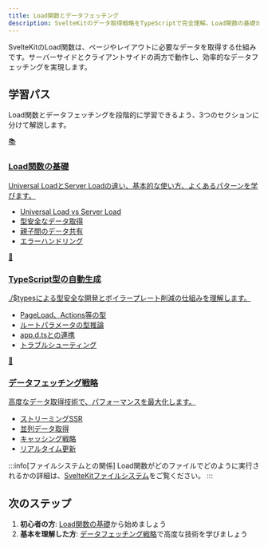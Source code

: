 ```yaml
---
title: Load関数とデータフェッチング
description: SvelteKitのデータ取得戦略をTypeScriptで完全理解。Load関数の基礎からストリーミングSSR、キャッシュ戦略まで体系的に解説
---
```


<script>
  import { base } from '$app/paths';
</script>

SvelteKitのLoad関数は、ページやレイアウトに必要なデータを取得する仕組みです。サーバーサイドとクライアントサイドの両方で動作し、効率的なデータフェッチングを実現します。

## 学習パス

Load関数とデータフェッチングを段階的に学習できるよう、3つのセクションに分けて解説します。

<div class="grid grid-cols-1 md:grid-cols-2 lg:grid-cols-3 gap-6 my-8">
  <a href="{base}/sveltekit/data-loading/basic/" class="flex no-underline group">
    <div class="p-6 border border-gray-2 dark:border-gray-7 rounded-lg shadow-md hover:shadow-lg hover:border-orange-400 dark:hover:border-orange-400 transition-all cursor-pointer flex flex-col w-full">
      <div class="text-3xl mb-3">📚</div>
      <h3 class="font-bold text-xl mb-3 text-orange-600 dark:text-orange-400 group-hover:text-orange-700 dark:group-hover:text-orange-300 transition-colors">
        Load関数の基礎
      </h3>
      <p class="text-sm mb-3 text-gray-7 dark:text-gray-3">
        Universal LoadとServer Loadの違い、基本的な使い方、よくあるパターンを学びます。
      </p>
      <ul class="text-sm text-gray-6 dark:text-gray-4 space-y-1">
        <li>Universal Load vs Server Load</li>
        <li>型安全なデータ取得</li>
        <li>親子間のデータ共有</li>
        <li>エラーハンドリング</li>
      </ul>
    </div>
  </a>

  <a href="{base}/sveltekit/data-loading/auto-types/" class="flex no-underline group">
    <div class="p-6 border border-gray-2 dark:border-gray-7 rounded-lg shadow-md hover:shadow-lg hover:border-orange-400 dark:hover:border-orange-400 transition-all cursor-pointer flex flex-col w-full">
      <div class="text-3xl mb-3">🔷</div>
      <h3 class="font-bold text-xl mb-3 text-orange-600 dark:text-orange-400 group-hover:text-orange-700 dark:group-hover:text-orange-300 transition-colors">
        TypeScript型の自動生成
      </h3>
      <p class="text-sm mb-3 text-gray-7 dark:text-gray-3">
        ./$typesによる型安全な開発とボイラープレート削減の仕組みを理解します。
      </p>
      <ul class="text-sm text-gray-6 dark:text-gray-4 space-y-1">
        <li>PageLoad、Actions等の型</li>
        <li>ルートパラメータの型推論</li>
        <li>app.d.tsとの連携</li>
        <li>トラブルシューティング</li>
      </ul>
    </div>
  </a>

  <a href="{base}/sveltekit/data-loading/strategies/" class="flex no-underline group">
    <div class="p-6 border border-gray-2 dark:border-gray-7 rounded-lg shadow-md hover:shadow-lg hover:border-orange-400 dark:hover:border-orange-400 transition-all cursor-pointer flex flex-col w-full">
      <div class="text-3xl mb-3">🚀</div>
      <h3 class="font-bold text-xl mb-3 text-orange-600 dark:text-orange-400 group-hover:text-orange-700 dark:group-hover:text-orange-300 transition-colors">
        データフェッチング戦略
      </h3>
      <p class="text-sm mb-3 text-gray-7 dark:text-gray-3">
        高度なデータ取得技術で、パフォーマンスを最大化します。
      </p>
      <ul class="text-sm text-gray-6 dark:text-gray-4 space-y-1">
        <li>ストリーミングSSR</li>
        <li>並列データ取得</li>
        <li>キャッシング戦略</li>
        <li>リアルタイム更新</li>
      </ul>
    </div>
  </a>
</div>

:::info[ファイルシステムとの関係]
Load関数がどのファイルでどのように実行されるかの詳細は、[SvelteKitファイルシステム](../architecture/file-system/)をご覧ください。
:::

## 次のステップ

1. **初心者の方**: [Load関数の基礎](./basic/)から始めましょう
2. **基本を理解した方**: [データフェッチング戦略](./strategies/)で高度な技術を学びましょう

